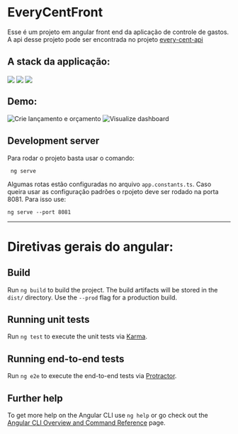 # EveryCentFront

Esse é um projeto em angular front end da aplicação de controle de gastos.
A api desse projeto pode ser encontrada no projeto [every-cent-api](https://github.com/asreal089/every-cent-api)

## A stack da applicação:

<img align="center" src="https://img.shields.io/badge/PostgreSQL-316192?style=for-the-badge&logo=postgresql&logoColor=white"/>
<img align="center" src="https://img.shields.io/badge/Spring-6DB33F?style=for-the-badge&logo=spring&logoColor=white"/>
<img align="center" src="https://img.shields.io/badge/Angular-DD0031?style=for-the-badge&logo=angular&logoColor=white"/>


## Demo:

![Crie lançamento e orçamento](https://github.com/asreal089/every-cent-front/blob/main/assets/demo1.gif)
![Visualize dashboard](https://github.com/asreal089/every-cent-front/blob/main/assets/demo2.gif)

## Development server

Para rodar o projeto basta usar o comando:
```
 ng serve
```

Algumas rotas estão configuradas no arquivo `app.constants.ts`.
Caso queira usar as configuração padrões o rpojeto deve ser rodado na porta 8081. Para isso use:

```
ng serve --port 8081
```
---
# Diretivas gerais do angular:

## Build

Run `ng build` to build the project. The build artifacts will be stored in the `dist/` directory. Use the `--prod` flag for a production build.

## Running unit tests

Run `ng test` to execute the unit tests via [Karma](https://karma-runner.github.io).

## Running end-to-end tests

Run `ng e2e` to execute the end-to-end tests via [Protractor](http://www.protractortest.org/).

## Further help

To get more help on the Angular CLI use `ng help` or go check out the [Angular CLI Overview and Command Reference](https://angular.io/cli) page.
